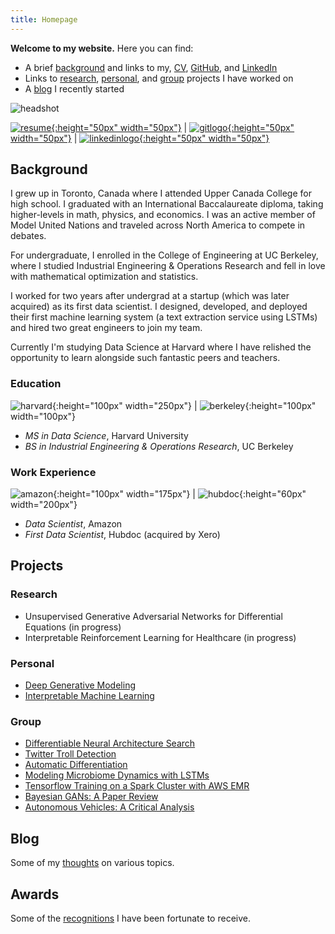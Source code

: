 ```yaml
---
title: Homepage
---
```


**Welcome to my website.** Here you can find:
- A brief [background](index.md#background) and links to my, [CV](resume/resume.pdf), [GitHub](https://github.com/dylanrandle), and [LinkedIn](https://linkedin.com/in/dylanrandle/)
- Links to [research](index.md#research), [personal](index.md#personal), and [group](index.md#group) projects I have worked on
- A [blog](blog.md) I recently started

![headshot](pics/headshot.jpg)

[![resume](pics/resume-cv-logo.png){:height="50px" width="50px"}](resume/resume.pdf) | [![gitlogo](pics/GitHub-Mark.png){:height="50px" width="50px"}](https://github.com/dylanrandle) | [![linkedinlogo](pics/linkedin.png){:height="50px" width="50px"}](https://linkedin.com/in/dylanrandle/)

## Background

I grew up in Toronto, Canada where I attended Upper Canada College for high school. I graduated with an International Baccalaureate diploma, taking higher-levels in math, physics, and economics. I was an active member of Model United Nations and traveled across North America to compete in debates.

For undergraduate, I enrolled in the College of Engineering at UC Berkeley, where I studied Industrial Engineering & Operations Research and fell in love with mathematical optimization and statistics.

I worked for two years after undergrad at a startup (which was later acquired) as its first data scientist. I designed, developed, and deployed their first machine learning system (a text extraction service using LSTMs) and hired two great engineers to join my team.

Currently I'm studying Data Science at Harvard where I have relished the opportunity to learn alongside such fantastic peers and teachers.

### Education

![harvard](pics/SEASLogo.png){:height="100px" width="250px"} | ![berkeley](pics/berkeley-engineering-logo.jpg){:height="100px" width="100px"}

- *MS in Data Science*, Harvard University
- *BS in Industrial Engineering & Operations Research*, UC Berkeley

### Work Experience

![amazon](pics/amazon.jpg){:height="100px" width="175px"} | ![hubdoc](pics/hubdoc.png){:height="60px" width="200px"}

- *Data Scientist*, Amazon
- *First Data Scientist*, Hubdoc (acquired by Xero)

## Projects

### Research
- Unsupervised Generative Adversarial Networks for Differential Equations (in progress)
- Interpretable Reinforcement Learning for Healthcare (in progress)

### Personal
- [Deep Generative Modeling](https://github.com/dylanrandle/deepgen)
- [Interpretable Machine Learning](https://github.com/dylanrandle/pynterp)

### Group
- [Differentiable Neural Architecture Search](https://towardsdatascience.com/investigating-differentiable-neural-architecture-search-for-scientific-datasets-62899be8714e?source=friends_link&sk=bece331a719b31f24118c4b538b71d4f)
- [Twitter Troll Detection](https://dylanrandle.github.io/troll_classification)
- [Automatic Differentiation](https://github.com/dylanrandle/autograd)
- [Modeling Microbiome Dynamics with LSTMs](https://github.com/dylanrandle/microbiome)
- [Tensorflow Training on a Spark Cluster with AWS EMR](https://github.com/dylanrandle/spark-tensorflow)
- [Bayesian GANs: A Paper Review](bayesgan.md)
- [Autonomous Vehicles: A Critical Analysis](safe_avs.md)

## Blog
Some of my [thoughts](blog.md) on various topics.

## Awards
Some of the [recognitions](awards.md) I have been fortunate to receive.
